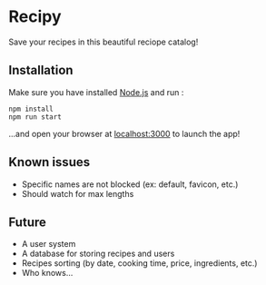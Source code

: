 # Recipy

Save your recipes in this beautiful reciope catalog!

## Installation

Make sure you have installed [Node.js](https://nodejs.org/en/) and run :

	npm install
	npm run start

...and open your browser at [localhost:3000](localhost:3000) to launch the app!

## Known issues

- Specific names are not blocked (ex: default, favicon, etc.)
- Should watch for max lengths

## Future

- A user system
- A database for storing recipes and users
- Recipes sorting (by date, cooking time, price, ingredients, etc.)
- Who knows...

